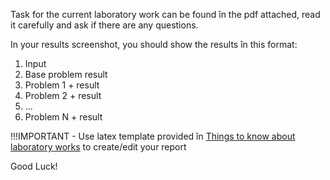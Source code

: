 Task for the current laboratory work can be found în the pdf attached, read it
carefully and ask if there are any questions.

In your results screenshot, you should show the results în this format:

  1. Input
  2. Base problem result
  3. Problem 1 + result 
  4. Problem 2 + result
  5. ...
  6. Problem N + result 

!!!IMPORTANT - Use latex template provided în [Things to know about laboratory
works](https://else.fcim.utm.md/mod/feedback/view.php?id=43562) to create/edit
your report

Good Luck!